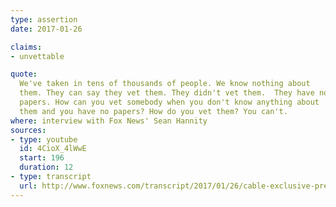 ```yaml
---
type: assertion
date: 2017-01-26

claims:
- unvettable

quote:
  We've taken in tens of thousands of people. We know nothing about
  them. They can say they vet them. They didn't vet them.  They have no
  papers. How can you vet somebody when you don't know anything about
  them and you have no papers? How do you vet them? You can't.
where: interview with Fox News' Sean Hannity
sources:
- type: youtube
  id: 4CioX_4lWwE
  start: 196
  duration: 12
- type: transcript
  url: http://www.foxnews.com/transcript/2017/01/26/cable-exclusive-president-trump-sits-down-with-sean-hannity-at-white-house.html
---
```

